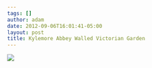 ```yaml
---
tags: []
author: adam
date: 2012-09-06T16:01:41-05:00
layout: post
title: Kylemore Abbey Walled Victorian Garden
---
```


![](/media/m9y7uvI8o91qga9s2o1_1280.jpg)
